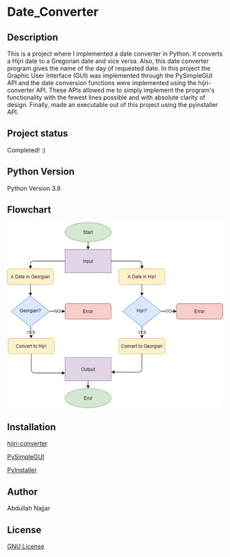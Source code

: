 # Date_Converter


## Description
This is a project where I implemented a date converter in Python. It converts a Hijri date to a Gregorian date and vice versa. Also, this date converter program gives the name of the day of requested date. In this project the Graphic User Interface (GUI) was implemented through the PySimpleGUI API and the date conversion functions were implemented using the hijri-converter API. These APIs allowed me to simply implement the program's functionality with the fewest lines possible and with absolute clarity of design. Finally, made an executable out of this project using the pyinstaller API.

## Project status
Completed! :)

## Python Version
Python Version 3.8

## Flowchart

![Flowchart](Date_Converter_Flowchart.jpg)

## Installation
[hijri-converter](https://pypi.org/project/hijri-converter/)

[PySimpleGUI](https://pypi.org/project/PySimpleGUI/)

[PyInstaller](https://pypi.org/project/PyInstaller/)

## Author
Abdullah Najjar

## License
[GNU License](https://www.gnu.org/licenses/gpl-3.0-standalone.html)
